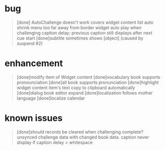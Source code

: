 bug
===
> [done] AutoChallenge doesn't work
> <Loadding/> covers widget content list
> auto shrink menu too far away from border
> widget auto play when challenging
> caption delay: previous caption still displays after next cue start
> [done]subtitle sometimes shows [object] (caused by suspend #2)


enhancement
===
> [done]modify item of Widget content
> [done]vocabulary book supports pronounciation
> [done]all book supports pronunciation
> [done]highlight widget content item's text copy to clipboard automatically
> [done]dialog book editor expand 
> [done]localization follows mother language
> [done]localize calendar



known issues
===
> [done]should records be cleared when challenging complete?
> unsynced challenge data with changed book data.
> caption never display if caption delay > whitespace

